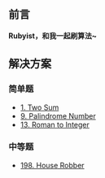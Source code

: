 ## 前言
**Rubyist，和我一起刷算法~**

## 解决方案

### 简单题
- [1. Two Sum](1.two_sum.rb)
- [9. Palindrome Number](9.palindrome_number.rb)
- [13. Roman to Integer](13.roman_to_integer.rb)

### 中等题
- [198. House Robber](198.house_robber.rb)